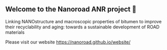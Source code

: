 ## Welcome to the Nanoroad ANR project 👋

Linking NANOstructure and macroscopic properties of bitumen to improve their recyclability and aging: towards a sustainable development of ROAD materials

Please visit our website <https://nanoroad.github.io/website/>

